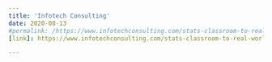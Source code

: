 ```yaml
---
title: 'Infotech Consulting'
date: 2020-08-13
#permalink: /https://www.infotechconsulting.com/stats-classroom-to-real-world/
[link]: https://www.infotechconsulting.com/stats-classroom-to-real-world

---
```


[link]: https://www.infotechconsulting.com/stats-classroom-to-real-world
